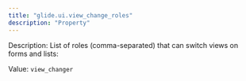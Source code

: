 ```yaml
---
title: "glide.ui.view_change_roles"
description: "Property"
---
```


Description: List of roles (comma-separated) that can switch views on forms and lists:

Value: `view_changer`